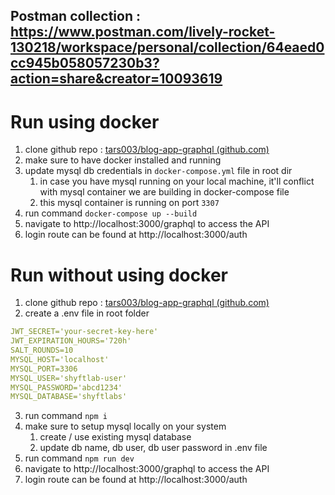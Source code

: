 
## Postman collection : https://www.postman.com/lively-rocket-130218/workspace/personal/collection/64eaed0cc945b058057230b3?action=share&creator=10093619

# Run using docker
1. clone github repo : [tars003/blog-app-graphql (github.com)](https://github.com/tars003/blog-app-graphql/tree/master)
2. make sure to have docker installed and running
3. update mysql db credentials in `docker-compose.yml` file in root dir
	1. in case you have mysql running on your local machine, it'll conflict with mysql container we are building in docker-compose file
	2. this mysql container is running on port `3307`
4. run command `docker-compose up --build`
5. navigate to http://localhost:3000/graphql to access the API
6. login route can be found at http://localhost:3000/auth

# Run without using docker
1. clone github repo : [tars003/blog-app-graphql (github.com)](https://github.com/tars003/blog-app-graphql/tree/master)
2. create a .env file in root folder
```yaml
JWT_SECRET='your-secret-key-here'
JWT_EXPIRATION_HOURS='720h'
SALT_ROUNDS=10
MYSQL_HOST='localhost'
MYSQL_PORT=3306
MYSQL_USER='shyftlab-user'
MYSQL_PASSWORD='abcd1234'
MYSQL_DATABASE='shyftlabs'
```
3. run command `npm i`
4. make sure to setup mysql locally on your system
	1. create / use existing mysql database
	2. update db name, db user, db user password in .env file
5. run command `npm run dev`
6. navigate to http://localhost:3000/graphql to access the API
7. login route can be found at http://localhost:3000/auth
